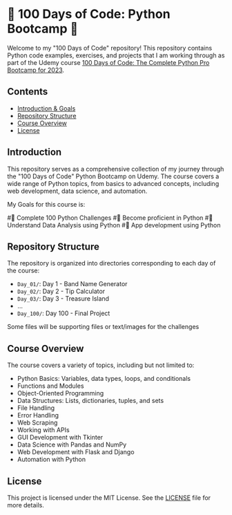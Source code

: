 # 🐍 100 Days of Code: Python Bootcamp 🐍

Welcome to my "100 Days of Code" repository! This repository contains Python code examples, exercises, and projects that I am working through as part of the Udemy course [100 Days of Code: The Complete Python Pro Bootcamp for 2023](https://www.udemy.com/course/100-days-of-code/?couponCode=ACCAGE0923).

## Contents

- [Introduction & Goals](#introduction-&-goals)
- [Repository Structure](#repository-structure)
- [Course Overview](#course-overview)
- [License](#license)

## Introduction

This repository serves as a comprehensive collection of my journey through the "100 Days of Code" Python Bootcamp on Udemy. The course covers a wide range of Python topics, from basics to advanced concepts, including web development, data science, and automation. 

My Goals for this course is:

#🚀 Complete 100 Python Challenges
#🚀 Become proficient in Python
#🚀 Understand Data Analysis using Python 
#🚀 App development using Python

## Repository Structure

The repository is organized into directories corresponding to each day of the course:

- `Day_01/`: Day 1 - Band Name Generator
- `Day_02/`: Day 2 - Tip Calculator
- `Day_03/`: Day 3 - Treasure Island
- ...
- `Day_100/`: Day 100 - Final Project

Some files will be supporting files or text/images for the challenges

## Course Overview

The course covers a variety of topics, including but not limited to:

- Python Basics: Variables, data types, loops, and conditionals
- Functions and Modules
- Object-Oriented Programming
- Data Structures: Lists, dictionaries, tuples, and sets
- File Handling
- Error Handling
- Web Scraping
- Working with APIs
- GUI Development with Tkinter
- Data Science with Pandas and NumPy
- Web Development with Flask and Django
- Automation with Python


## License

This project is licensed under the MIT License. See the [LICENSE](LICENSE) file for more details.



